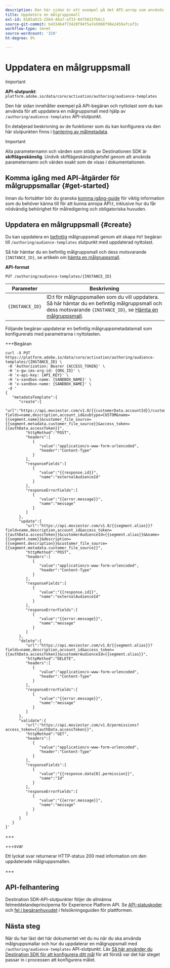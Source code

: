 ```yaml
---
description: Den här sidan är ett exempel på det API-anrop som används för att uppdatera en målgruppsmall via Adobe Experience Platform Destination SDK.
title: Uppdatera en målgruppsmall
exl-id: 8185a015-256d-46a7-af33-8475832fb6c1
source-git-commit: b4334b4f73428f94f5a7e5088f98e2459afcaf3c
workflow-type: tm+mt
source-wordcount: '319'
ht-degree: 0%

---
```


# Uppdatera en målgruppsmall

>[!IMPORTANT]
>
>**API-slutpunkt**: `platform.adobe.io/data/core/activation/authoring/audience-templates`

Den här sidan innehåller exempel på API-begäran och nyttolast som du kan använda för att uppdatera en målgruppsmall med hjälp av `/authoring/audience-templates` API-slutpunkt.

En detaljerad beskrivning av de funktioner som du kan konfigurera via den här slutpunkten finns i [hantering av målmetadata](../functionality/audience-metadata-management.md).

>[!IMPORTANT]
>
>Alla parameternamn och värden som stöds av Destinationen SDK är **skiftlägeskänslig**. Undvik skiftlägeskänslighetsfel genom att använda parameternamn och värden exakt som de visas i dokumentationen.

## Komma igång med API-åtgärder för målgruppsmallar {#get-started}

Innan du fortsätter bör du granska [komma igång-guide](../getting-started.md) för viktig information som du behöver känna till för att kunna anropa API:t, inklusive hur du får nödvändig behörighet för målredigering och obligatoriska huvuden.

## Uppdatera en målgruppsmall {#create}

Du kan uppdatera en [befintlig](create-audience-template.md) målgruppsmall genom att skapa `PUT` begäran till `/authoring/audience-templates` slutpunkt med uppdaterad nyttolast.

Så här hämtar du en befintlig målgruppsmall och dess motsvarande `{INSTANCE_ID}`, se artikeln om [hämta en målgruppsmall](retrieve-audience-template.md).

**API-format**

```http
PUT /authoring/audience-templates/{INSTANCE_ID}
```

| Parameter | Beskrivning |
| -------- | ----------- |
| `{INSTANCE_ID}` | ID:t för målgruppsmallen som du vill uppdatera. Så här hämtar du en befintlig målgruppsmall och dess motsvarande `{INSTANCE_ID}`, se [Hämta en målgruppsmall](retrieve-audience-template.md). |

Följande begäran uppdaterar en befintlig målgruppsmetadatamall som konfigurerats med parametrarna i nyttolasten.

+++Begäran

```shell
curl -X PUT https://platform.adobe.io/data/core/activation/authoring/audience-templates/{INSTANCE_ID} \
 -H 'Authorization: Bearer {ACCESS_TOKEN}' \
 -H 'x-gw-ims-org-id: {ORG_ID}' \
 -H 'x-api-key: {API_KEY}' \
 -H 'x-sandbox-name: {SANDBOX_NAME}' \
 -H 'x-sandbox-name: {SANDBOX_NAME}' \
 -d '
{
   "metadataTemplate":{
      "create":{
         "url":"https://api.moviestar.com/v1.0/{{customerData.accountId}}/customaudiences?fields=name,description,account_id&subtype=CUSTOM&name={{segment.name}}&customer_file_source={{segment.metadata.customer_file_source}}&access_token={{authData.accessToken}}",
         "httpMethod":"POST",
         "headers":[
            {
               "value":"application/x-www-form-urlencoded",
               "header":"Content-Type"
            }
         ],
         "responseFields":[
            {
               "value":"{{response.id}}",
               "name":"externalAudienceId"
            }
         ],
         "responseErrorFields":[
            {
               "value":"{{error.message}}",
               "name":"message"
            }
         ]
      },
      "update":{
         "url":"https://api.moviestar.com/v1.0/{{segment.alias}}?field=name,description,account_id&access_token={{authData.accessToken}}&customerAudienceId={{segment.alias}}&&name={{segment.name}}&description={{segment.description}}&customer_file_source={{segment.metadata.customer_file_source}}",
         "httpMethod":"POST",
         "headers":[
            {
               "value":"application/x-www-form-urlencoded",
               "header":"Content-Type"
            }
         ],
         "responseFields":[
            {
               "value":"{{response.id}}",
               "name":"externalAudienceId"
            }
         ],
         "responseErrorFields":[
            {
               "value":"{{error.message}}",
               "name":"message"
            }
         ]
      },
      "delete":{
         "url":"https://api.moviestar.com/v1.0/{{segment.alias}}?fields=name,description,account_id&access_token={{authData.accessToken}}&customerAudienceId={{segment.alias}}",
         "httpMethod":"DELETE",
         "headers":[
            {
               "value":"application/x-www-form-urlencoded",
               "header":"Content-Type"
            }
         ],
         "responseErrorFields":[
            {
               "value":"{{error.message}}",
               "name":"message"
            }
         ]
      },
      "validate":{
         "url":"https://api.moviestar.com/v1.0/permissions?access_token={{authData.accessToken}}",
         "httpMethod":"GET",
         "headers":[
            {
               "value":"application/x-www-form-urlencoded",
               "header":"Content-Type"
            }
         ],
         "responseFields":[
            {
               "value":"{{response.data[0].permission}}",
               "name":"Id"
            }
         ],
         "responseErrorFields":[
            {
               "value":"{{error.message}}",
               "name":"message"
            }
         ]
      }
   }
}'
```

+++

+++svar

Ett lyckat svar returnerar HTTP-status 200 med information om den uppdaterade målgruppsmallen.

+++

## API-felhantering

Destination SDK-API-slutpunkter följer de allmänna felmeddelandeprinciperna för Experience Platform API. Se [API-statuskoder](../../../landing/troubleshooting.md#api-status-codes) och [fel i begäranhuvudet](../../../landing/troubleshooting.md#request-header-errors) i felsökningsguiden för plattformen.

## Nästa steg

När du har läst det här dokumentet vet du nu när du ska använda målgruppsmallar och hur du uppdaterar en målgruppsmall med `/authoring/audience-templates` API-slutpunkt. Läs [Så här använder du Destination SDK för att konfigurera ditt mål](../guides/configure-destination-instructions.md) för att förstå var det här steget passar in i processen att konfigurera målet.
